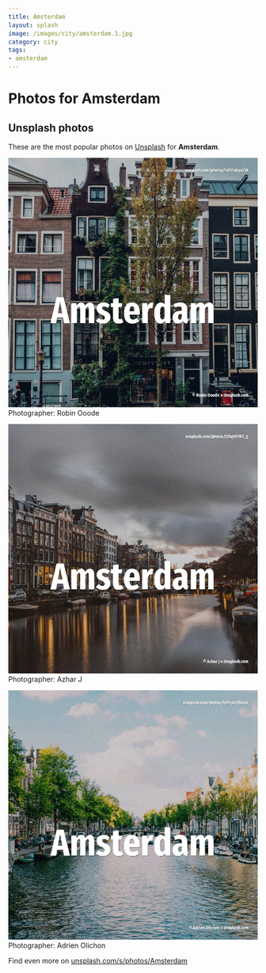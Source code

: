 ```yaml
---
title: Amsterdam
layout: splash
image: /images/city/amsterdam.1.jpg
category: city
tags:
- amsterdam
---
```

# Photos for Amsterdam
 
## Unsplash photos
These are the most popular photos on [Unsplash](https://unsplash.com) for **Amsterdam**.
 
![Amsterdam](/images/city/amsterdam.1.jpg)
Photographer:  Robin Ooode
 
![Amsterdam](/images/city/amsterdam.2.jpg)
Photographer:  Azhar J
 
![Amsterdam](/images/city/amsterdam.3.jpg)
Photographer:  Adrien Olichon
 
Find even more on [unsplash.com/s/photos/Amsterdam](https://unsplash.com/s/photos/Amsterdam)
 
